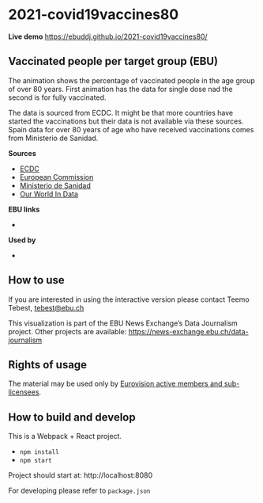 # 2021-covid19vaccines80

**Live demo** https://ebuddj.github.io/2021-covid19vaccines80/

## Vaccinated people per target group (EBU)

The animation shows the percentage of vaccinated people in the age group of over 80 years. First animation has the data for single dose nad the second is for fully vaccinated.

The data is sourced from ECDC. It might be that more countries have started the vaccinations but their data is not available via these sources. Spain data for over 80 years of age who have received vaccinations comes from Ministerio de Sanidad.

**Sources**
* [ECDC](https://qap.ecdc.europa.eu/public/extensions/COVID-19/vaccine-tracker.html#target-group-tab)
* [European Commission](https://ec.europa.eu/commission/presscorner/detail/en/ip_21_143)
* [Ministerio de Sanidad](https://www.mscbs.gob.es/)
* [Our World In Data](https://ourworldindata.org/covid-vaccinations)

**EBU links**
* []()

**Used by**
* []()

## How to use

If you are interested in using the interactive version please contact Teemo Tebest, tebest@ebu.ch

This visualization is part of the EBU News Exchange’s Data Journalism project. Other projects are available: https://news-exchange.ebu.ch/data-journalism

## Rights of usage

The material may be used only by [Eurovision active members and sub-licensees](https://www.ebu.ch/eurovision-news/members-and-sublicensees).

## How to build and develop

This is a Webpack + React project.

* `npm install`
* `npm start`

Project should start at: http://localhost:8080

For developing please refer to `package.json`